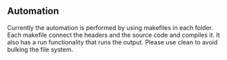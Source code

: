 ## Automation

Currently the automation is performed by using makefiles in each folder.
Each makefile connect the headers and the source code and compiles it.
It also has a run functionality that runs the output.
Please use clean to avoid bulking the file system.
